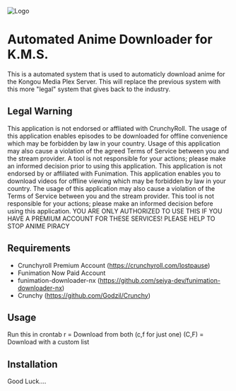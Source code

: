 ![Logo](https://code.acr.moe/kazari/awatsukidps-rollup/raw/master/.roll-up.png "Logo")
# Automated Anime Downloader for K.M.S.

This is a automated system that is used to automaticly download anime for the Kongou Media Plex Server. This will replace the previous system with this more "legal" system that gives back to the industry.

## Legal Warning
This application is not endorsed or affliated with CrunchyRoll. The usage of this application enables episodes to be downloaded for offline convenience which may be forbidden by law in your country. Usage of this application may also cause a violation of the agreed Terms of Service between you and the stream provider. A tool is not responsible for your actions; please make an informed decision prior to using this application. This application is not endorsed by or affiliated with Funimation. This application enables you to download videos for offline viewing which may be forbidden by law in your country. The usage of this application may also cause a violation of the Terms of Service between you and the stream provider. This tool is not responsible for your actions; please make an informed decision before using this application.
YOU ARE ONLY AUTHORIZED TO USE THIS IF YOU HAVE A PREMIUM ACCOUNT FOR THESE SERVICES! PLEASE HELP TO STOP ANIME PIRACY

## Requirements
  * Crunchyroll Premium Account (https://crunchyroll.com/lostpause)
  * Funimation Now Paid Account
  * funimation-downloader-nx (https://github.com/seiya-dev/funimation-downloader-nx)
  * Crunchy (https://github.com/Godzil/Crunchy)
  
## Usage
Run this in crontab
r = Download from both (c,f for just one)
(C,F) = Download with a custom list

## Installation
Good Luck....